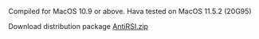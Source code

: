 Compiled for MacOS 10.9 or above.  Hava tested on MacOS 11.5.2 (20G95)

Download distribution package [AntiRSI.zip](https://github.com/mo-jianmin/AntiRSI/blob/master/macosx/dist/AntiRSI.zip)

